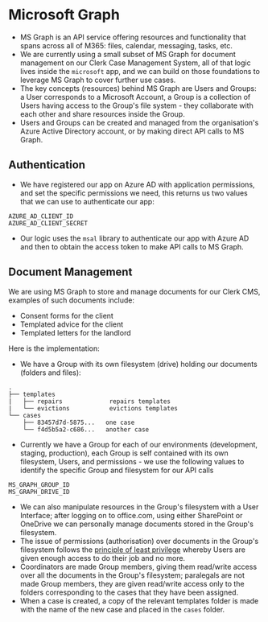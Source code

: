 # Microsoft Graph

- MS Graph is an API service offering resources and functionality that spans across all of M365: files, calendar, messaging, tasks, etc.
- We are currently using a small subset of MS Graph for document management on our Clerk Case Management System, all of that logic lives inside the `microsoft` app, and we can build on those foundations to leverage MS Graph to cover further use cases.
- The key concepts (resources) behind MS Graph are Users and Groups: a User corresponds to a Microsoft Account, a Group is a collection of Users having access to the Group's file system - they collaborate with each other and share resources inside the Group.
- Users and Groups can be created and managed from the organisation's Azure Active Directory account, or by making direct API calls to MS Graph.

## Authentication

- We have registered our app on Azure AD with application permissions, and set the specific permissions we need, this returns us two values that we can use to authenticate our app:

```
AZURE_AD_CLIENT_ID
AZURE_AD_CLIENT_SECRET
```

- Our logic uses the `msal` library to authenticate our app with Azure AD and then to obtain the access token to make API calls to MS Graph.

## Document Management

We are using MS Graph to store and manage documents for our Clerk CMS, examples of such documents include:

- Consent forms for the client
- Templated advice for the client
- Templated letters for the landlord

Here is the implementation:

- We have a Group with its own filesystem (drive) holding our documents (folders and files):

```
.
├── templates
|   ├── repairs             repairs templates
|   └── evictions           evictions templates
└── cases
    ├── 83457d7d-5875...   one case
    └── f4d5b5a2-c686...   another case
```

- Currently we have a Group for each of our environments (development, staging, production), each Group is self contained with its own filesystem, Users, and permissions - we use the following values to identify the specific Group and filesystem for our API calls

```
MS_GRAPH_GROUP_ID
MS_GRAPH_DRIVE_ID
```

- We can also manipulate resources in the Group's filesystem with a User Interface; after logging on to office.com, using either SharePoint or OneDrive we can personally manage documents stored in the Group's filesystem.
- The issue of permissions (authorisation) over documents in the Group's filesystem follows the [principle of least privilege](https://en.wikipedia.org/wiki/Principle_of_least_privilege) whereby Users are given enough access to do their job and no more.
- Coordinators are made Group members, giving them read/write access over all the documents in the Group's filesystem; paralegals are not made Group members, they are given read/write access only to the folders corresponding to the cases that they have been assigned.
- When a case is created, a copy of the relevant templates folder is made with the name of the new case and placed in the `cases` folder.
